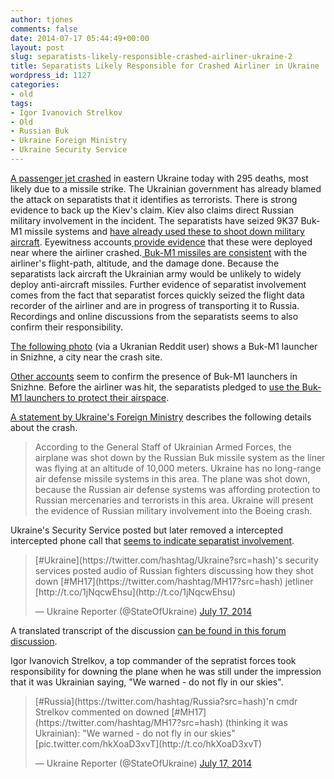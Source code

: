 ```yaml
---
author: tjones
comments: false
date: 2014-07-17 05:44:49+00:00
layout: post
slug: separatists-likely-responsible-crashed-airliner-ukraine-2
title: Separatists Likely Responsible for Crashed Airliner in Ukraine
wordpress_id: 1127
categories:
- old
tags:
- Igor Ivanovich Strelkov
- Old
- Russian Buk
- Ukraine Foreign Ministry
- Ukraine Security Service
---
```


[A passenger jet crashed](http://www.cnn.com/2014/07/17/world/europe/ukraine-malaysia-airlines-crash/index.html?hpt=hp_t1) in eastern Ukraine today with 295 deaths, most likely due to a missile strike. The Ukrainian government has already blamed the attack on separatists that it identifies as terrorists. There is strong evidence to back up the Kiev's claim. Kiev also claims direct Russian military involvement in the incident. The separatists have seized 9K37 Buk-M1 missile systems and [have already used these to shoot down military aircraft](http://www.businessinsider.com/ukraine-separatists-have-shot-down-multiple-aircraft-over-the-past-month-2014-7). Eyewitness accounts[ provide evidence](http://www.reddit.com/r/UkrainianConflict/comments/2ayy7e/buk_in_snizhne_today/) that these were deployed near where the airliner crashed.[ Buk-M1 missiles are consistent](http://www.cnn.com/2014/07/17/world/europe/malaysia-airlines-crash-missile/index.html?iid=article_sidebar) with the airliner's flight-path, altitude, and the damage done. Because the separatists lack aircraft the Ukrainian army would be unlikely to widely deploy anti-aircraft missiles. Further evidence of separatist involvement comes from the fact that separatist forces quickly seized the flight data recorder of the airliner and are in progress of transporting it to Russia. Recordings and online discussions from the separatists seems to also confirm their responsibility.

[The following photo](http://www.reddit.com/r/UkrainianConflict/comments/2ayy7e/buk_in_snizhne_today/) (via a Ukranian Reddit user) shows a Buk-M1 launcher in Snizhne, a city near the crash site.   

   

[Other accounts](http://ukrain.bazaza.net/207606/) seem to confirm the presence of Buk-M1 launchers in Snizhne. Before the airliner was hit, the separatists pledged to [use the Buk-M1 launchers to protect their airspace](http://www.vesti.ru/doc.html?id=1741703).

[A statement by Ukraine's Foreign Ministry](http://abcnews.go.com/International/malaysian-air-loses-contact-passenger-plane-ukraine/story?id=24599558) describes the following details about the crash.



<blockquote>According to the General Staff of Ukrainian Armed Forces, the airplane was shot down by the Russian Buk missile system as the liner was flying at an altitude of 10,000 meters. Ukraine has no long-range air defense missile systems in this area. The plane was shot down, because the Russian air defense systems was affording protection to Russian mercenaries and terrorists in this area. Ukraine will present the evidence of Russian military involvement into the Boeing crash.</blockquote>



Ukraine's Security Service posted but later removed a intercepted intercepted phone call that [seems to indicate separatist involvement](http://web.archive.org/web/20150613142805/https://www.youtube.com/watch?v=skL_1RcLRCA).



<blockquote>[#Ukraine](https://twitter.com/hashtag/Ukraine?src=hash)'s security services posted audio of Russian fighters discussing how they shot down [#MH17](https://twitter.com/hashtag/MH17?src=hash) jetliner [http://t.co/1jNqcwEhsu](http://t.co/1jNqcwEhsu)

— Ukraine Reporter (@StateOfUkraine) [July 17, 2014](https://twitter.com/StateOfUkraine/statuses/489845900790218752)</blockquote>





A translated transcript of the discussion [can be found in this forum discussion](http://arstechnica.com/civis/viewtopic.php?p=27230025#p27230025).

Igor Ivanovich Strelkov, a top commander of the sepratist forces took responsibility for downing the plane when he was still under the impression that it was Ukrainian saying, "We warned - do not fly in our skies".



<blockquote> 
[#Russia](https://twitter.com/hashtag/Russia?src=hash)'n cmdr Strelkov commented on downed [#MH17](https://twitter.com/hashtag/MH17?src=hash) (thinking it was Ukrainian): "We warned - do not fly in our skies" [pic.twitter.com/hkXoaD3xvT](http://t.co/hkXoaD3xvT)

— Ukraine Reporter (@StateOfUkraine) [July 17, 2014](https://twitter.com/StateOfUkraine/statuses/489802664264212480)
</blockquote>




